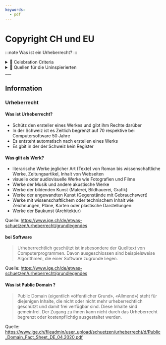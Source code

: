 ```yaml
---
keywords:
  - pdf
---
```

# Copyright CH und EU
:::note
Was ist ein Urheberrecht?
:::

<details>
  <summary> 🎉 Celebration Criteria</summary>

**Wählt Software für die Einhaltung von Datenschutz und Datensicherheit aufgrund der Lizenzmodelle aus.**

Kennt verschiedene Lizenzmodelle (z.B. für Software, Texte, Bilder).

</details>

<details>
  <summary> 🤫 Quellen für die Uninspierierten</summary>

- [**IGE:** Urheberrecht – was ist das?](https://www.ige.ch/de/etwas-schuetzen/urheberrecht/grundlegendes)

- [**IGE:** Wie darf ich eine Fotografie nutzen?](https://www.ige.ch/de/etwas-schuetzen/urheberrecht/ein-werk-nutzen/fotografienschutz)

- [**Creative Commons:** Was ist Creative Commons?](http://www.creativecommons.ch/wie-funktionierts/)

</details>
___

## Information

### Urheberrecht
#### Was ist Urheberrecht?

- Schütz den ersteller eines Werkes und gibt ihm Rechte darüber
- In der Schweiz ist es Zeitlich begrenzt auf 70 respektive bei Computersoftware 50 Jahre
- Es entsteht automatisch nach erstellen eines Werks
- Es gbit in der der Schweiz kein Register

#### Was gilt als Werk?

- literarische Werke jeglicher Art (Texte) von Roman bis wissenschaftliche Werke, Zeitungsartikel, Inhalt von Webseiten
- visuelle oder audiovisuelle Werke wie Fotografien und Filme
- Werke der Musik und andere akustische Werke
- Werke der bildenden Kunst (Malerei, Bildhauerei, Grafik)
- Werke der angewandten Kunst (Gegenstände mit Gebrauchswert)
- Werke mit wissenschaftlichem oder technischem Inhalt wie Zeichnungen, Pläne, Karten oder plastische Darstellungen
- Werke der Baukunst (Architektur)
 
 Quelle: https://www.ige.ch/de/etwas-schuetzen/urheberrecht/grundlegendes

#### bei Software 

> Urheberrechtlich geschützt ist insbesondere der Quelltext von Computerprogrammen. Davon ausgeschlossen sind beispielsweise Algorithmen, die einer Software zugrunde liegen.

Quelle: https://www.ige.ch/de/etwas-schuetzen/urheberrecht/grundlegendes

####  Was ist Public Domain ?
> Public Domain (eigentlich «öffentlicher Grund», «Allmend») steht für diejenigen Inhalte, die nicht oder nicht mehr urheberrechtlich geschützt und damit frei verfügbar sind. Diese Inhalte sind gemeinfrei.
> Der Zugang zu ihnen kann nicht durch das Urheberrecht begrenzt oder kostenpflichtig ausgestaltet werden.

Quelle: https://www.ige.ch/fileadmin/user_upload/schuetzen/urheberrecht/d/Public_Domain_Fact_Sheet_DE_04.2020.pdf





